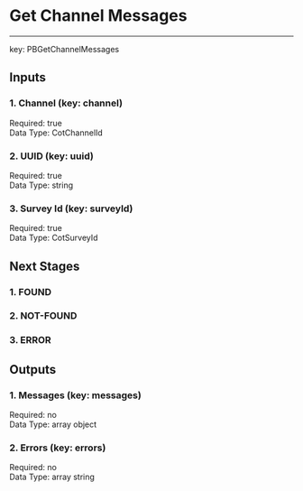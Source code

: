 # Get Channel Messages  
  
****  
key: PBGetChannelMessages  
## Inputs  
### 1. Channel (key: channel)  
  
Required: true  
Data Type: CotChannelId   
### 2. UUID (key: uuid)  
  
Required: true  
Data Type: string   
### 3. Survey Id (key: surveyId)  
  
Required: true  
Data Type: CotSurveyId   
## Next Stages  
### 1. FOUND  
  
### 2. NOT-FOUND  
  
### 3. ERROR  
  
## Outputs  
### 1. Messages (key: messages)  
  
Required: no  
Data Type: array object  
### 2. Errors (key: errors)  
  
Required: no  
Data Type: array string